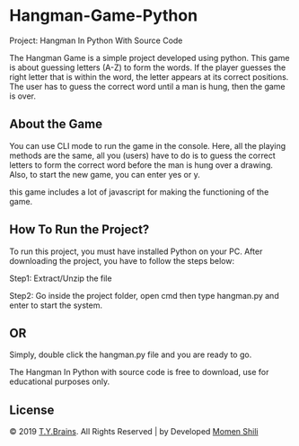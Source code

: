 # Hangman-Game-Python
Project: Hangman In Python With Source Code

The Hangman Game is a simple project developed using python. This game is about guessing letters (A-Z) to form the words. If the player guesses the right letter that is within the word, the letter appears at its correct positions. The user has to guess the correct word until a man is hung, then the game is over. 

## About the Game

You can use CLI mode to run the game in the console. Here, all the playing methods are the same, all you (users) have to do is to guess the correct letters to form the correct word before the man is hung over a drawing. Also, to start the new game, you can enter yes or y.

this game includes a lot of javascript for making the functioning of the game.

## How To Run the Project?

To run this project, you must have installed Python on your PC. After downloading the project, you have to follow the steps below:

Step1: Extract/Unzip the file

Step2: Go inside the project folder, open cmd then type hangman.py and enter to start the system.

## OR

Simply, double click the hangman.py file and you are ready to go.

The Hangman In Python with source code is free to download, use for educational purposes only.

## License
© 2019 [T.Y.Brains](https://www.tybrains.com/). All Rights Reserved | by Developed [Momen Shili](https://www.tybrains.com/momen%20shili/) 
